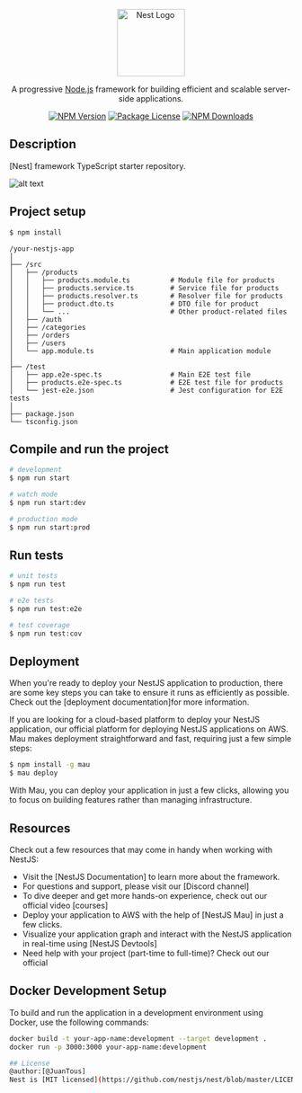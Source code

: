 <p align="center">
  <a href="http://nestjs.com/" target="blank"><img src="https://nestjs.com/img/logo-small.svg" width="120" alt="Nest Logo" /></a>
</p>

[circleci-image]: https://img.shields.io/circleci/build/github/nestjs/nest/master?token=abc123def456
[circleci-url]: https://circleci.com/gh/nestjs/nest

  <p align="center">A progressive <a href="http://nodejs.org" target="_blank">Node.js</a> framework for building efficient and scalable server-side applications.</p>
    <p align="center">
<a href="https://www.npmjs.com/~nestjscore" target="_blank"><img src="https://img.shields.io/npm/v/@nestjs/core.svg" alt="NPM Version" /></a>
<a href="https://www.npmjs.com/~nestjscore" target="_blank"><img src="https://img.shields.io/npm/l/@nestjs/core.svg" alt="Package License" /></a>
<a href="https://www.npmjs.com/~nestjscore" target="_blank"><img src="https://img.shields.io/npm/dm/@nestjs/common.svg" alt="NPM Downloads" /></a>
</p>
  <!--[![Backers on Open Collective](https://opencollective.com/nest/backers/badge.svg)](https://opencollective.com/nest#backer)
  [![Sponsors on Open Collective](https://opencollective.com/nest/sponsors/badge.svg)](https://opencollective.com/nest#sponsor)-->

## Description

[Nest] framework TypeScript starter repository.


![alt text](https://github.com/autJuanaura/nst_ap_gph/blob/master/collections/.collections/.98765434567.png)

## Project setup

```bash
$ npm install
```
``` Tree
/your-nestjs-app
│
├── /src
│   ├── /products
│   │   ├── products.module.ts          # Module file for products
│   │   ├── products.service.ts         # Service file for products
│   │   ├── products.resolver.ts        # Resolver file for products
│   │   ├── product.dto.ts              # DTO file for product
│   │   └── ...                         # Other product-related files
│   ├── /auth
│   ├── /categories
│   ├── /orders
│   ├── /users
│   └── app.module.ts                   # Main application module
│
├── /test
│   ├── app.e2e-spec.ts                 # Main E2E test file
│   ├── products.e2e-spec.ts            # E2E test file for products
│   └── jest-e2e.json                   # Jest configuration for E2E tests
│
├── package.json
└── tsconfig.json

```

## Compile and run the project

```bash
# development
$ npm run start

# watch mode
$ npm run start:dev

# production mode
$ npm run start:prod
```

## Run tests

```bash
# unit tests
$ npm run test

# e2e tests
$ npm run test:e2e

# test coverage
$ npm run test:cov
```

## Deployment

When you're ready to deploy your NestJS application to production, there are some key steps you can take to ensure it runs as efficiently as possible. Check out the [deployment documentation]for more information.

If you are looking for a cloud-based platform to deploy your NestJS application, our official platform for deploying NestJS applications on AWS. Mau makes deployment straightforward and fast, requiring just a few simple steps:

```bash
$ npm install -g mau
$ mau deploy
```

With Mau, you can deploy your application in just a few clicks, allowing you to focus on building features rather than managing infrastructure.

## Resources

Check out a few resources that may come in handy when working with NestJS:

- Visit the [NestJS Documentation] to learn more about the framework.
- For questions and support, please visit our [Discord channel]
- To dive deeper and get more hands-on experience, check out our official video [courses]
- Deploy your application to AWS with the help of [NestJS Mau] in just a few clicks.
- Visualize your application graph and interact with the NestJS application in real-time using [NestJS Devtools]
- Need help with your project (part-time to full-time)? Check out our official 

## Docker Development Setup

To build and run the application in a development environment using Docker, use the following commands:

```bash
docker build -t your-app-name:development --target development .
docker run -p 3000:3000 your-app-name:development

## License
@author:[@JuanTous]
Nest is [MIT licensed](https://github.com/nestjs/nest/blob/master/LICENSE).
